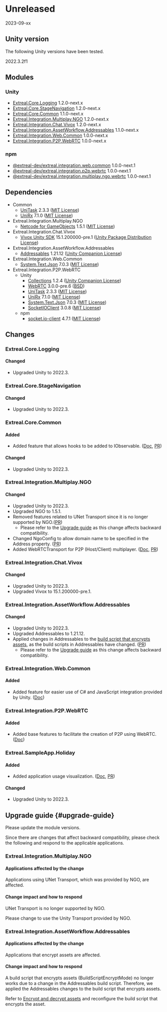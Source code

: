﻿---
sidebar_position: 1
---

# Unreleased

2023-09-xx

## Unity version

The following Unity versions have been tested.

2022.3.2f1

## Modules

### Unity

- [Extreal.Core.Logging](https://github.com/extreal-dev/Extreal.Core.Logging) 1.2.0-next.x
- [Extreal.Core.StageNavigation](https://github.com/extreal-dev/Extreal.Core.StageNavigation) 1.2.0-next.x
- [Extreal.Core.Common](https://github.com/extreal-dev/Extreal.Core.Common) 1.1.0-next.x
- [Extreal.Integration.Multiplay.NGO](https://github.com/extreal-dev/Extreal.Integration.Multiplay.NGO) 1.2.0-next.x
- [Extreal.Integration.Chat.Vivox](https://github.com/extreal-dev/Extreal.Integration.Chat.Vivox) 1.2.0-next.x
- [Extreal.Integration.AssetWorkflow.Addressables](https://github.com/extreal-dev/Extreal.Integration.AssetWorkflow.Addressables) 1.1.0-next.x
- [Extreal.Integration.Web.Common](https://github.com/extreal-dev/Extreal.Integration.Web.Common) 1.0.0-next.x
- [Extreal.Integration.P2P.WebRTC](https://github.com/extreal-dev/Extreal.Integration.P2P.WebRTC) 1.0.0-next.x

### npm

- [@extreal-dev/extreal.integration.web.common](https://www.npmjs.com/package/@extreal-dev/extreal.integration.web.common) 1.0.0-next.1
- [@extreal-dev/extreal.integration.p2p.webrtc](https://www.npmjs.com/package/@extreal-dev/extreal.integration.p2p.webrtc) 1.0.0-next.1
- [@extreal-dev/extreal.integration.multiplay.ngo.webrtc](https://www.npmjs.com/package/@extreal-dev/extreal.integration.multiplay.ngo.webrtc) 1.0.0-next.1

## Dependencies

- Common
  - [UniTask](https://github.com/Cysharp/UniTask) 2.3.3 ([MIT License](https://github.com/Cysharp/UniTask/blob/master/LICENSE))
  - [UniRx](https://github.com/neuecc/UniRx) 7.1.0 ([MIT License](https://github.com/neuecc/UniRx/blob/master/LICENSE))
- Extreal.Integration.Multiplay.NGO
  - [Netcode for GameObjects](https://github.com/Unity-Technologies/com.unity.netcode.gameobjects) 1.5.1 ([MIT License](https://github.com/Unity-Technologies/com.unity.netcode.gameobjects/blob/develop/LICENSE.md))
- Extreal.Integration.Chat.Vivox
  - [Vivox Unity SDK](https://docs.vivox.com/v5/general/unity/15_1_190000/en-us/Default.htm) 15.1.200000-pre.1 ([Unity Package Distribution License](https://unity.com/legal/licenses/unity-package-distribution-license))
- Extreal.Integration.AssetWorkflow.Addressables
  - [Addressables](https://docs.unity3d.com/Packages/com.unity.addressables@1.19/manual/index.html) 1.21.12 ([Unity Companion License](https://unity.com/legal/licenses/unity-companion-license))
- Extreal.Integration.Web.Common
  - [System.Text.Json](https://learn.microsoft.com/ja-jp/dotnet/api/system.text.json) 7.0.3 ([MIT License](https://github.com/dotnet/runtime/blob/main/LICENSE.TXT))
- Extreal.Integration.P2P.WebRTC
  - Unity
    - [Collections](https://docs.unity3d.com/Packages/com.unity.collections@1.2/manual/index.html) 1.2.4 ([Unity Companion License](https://unity.com/legal/licenses/unity-companion-license))
    - [WebRTC](https://docs.unity3d.com/Packages/com.unity.webrtc@3.0/manual/index.html) 3.0.0-pre.6 ([BSD](https://docs.unity3d.com/Packages/com.unity.webrtc@3.0/license/Third%20Party%20Notices.html))
    - [UniTask](https://github.com/Cysharp/UniTask) 2.3.3 ([MIT License](https://github.com/Cysharp/UniTask/blob/master/LICENSE))
    - [UniRx](https://github.com/neuecc/UniRx) 7.1.0 ([MIT License](https://github.com/neuecc/UniRx/blob/master/LICENSE))
    - [System.Text.Json](https://learn.microsoft.com/ja-jp/dotnet/api/system.text.json) 7.0.3 ([MIT License](https://github.com/dotnet/runtime/blob/main/LICENSE.TXT))
    - [SocketIOClient](https://github.com/doghappy/socket.io-client-csharp) 3.0.8 ([MIT License](https://github.com/doghappy/socket.io-client-csharp/blob/master/LICENSE))
  - npm
    - [socket.io-client](https://www.npmjs.com/package/socket.io-client) 4.7.1 ([MIT License](https://github.com/socketio/socket.io-client/blob/main/LICENSE))

## Changes

### Extreal.Core.Logging
#### Changed
- Upgraded Unity to 2022.3.

### Extreal.Core.StageNavigation
#### Changed
- Upgraded Unity to 2022.3.

### Extreal.Core.Common
#### Added
- Added feature that allows hooks to be added to IObservable. ([Doc](../core/common.md#core-common-hook), [PR](https://github.com/extreal-dev/Extreal.Core.Common/pull/6))
#### Changed
- Upgraded Unity to 2022.3.

### Extreal.Integration.Multiplay.NGO
#### Changed
- Upgraded Unity to 2022.3.
- Upgraded NGO to 1.5.1.
- Removed features related to UNet Transport since it is no longer supported by NGO.([PR](https://github.com/extreal-dev/Extreal.Integration.Multiplay.NGO/pull/19))
  - Please refer to the [Upgrade guide](#upgrade-guide) as this change affects backward compatibility.
- Changed NgoConfig to allow domain name to be specified in the Address property. ([PR](https://github.com/extreal-dev/Extreal.Integration.Multiplay.NGO/pull/18))
- Added WebRTCTransport for P2P (Host/Client) multiplayer. ([Doc](../integration/multiplay.ngo.md#mulitplay-ngo-p2p), [PR](https://github.com/extreal-dev/Extreal.Integration.Multiplay.NGO/pull/21))

### Extreal.Integration.Chat.Vivox
#### Changed
- Upgraded Unity to 2022.3.
- Upgraded Vivox to 15.1.200000-pre.1.

### Extreal.Integration.AssetWorkflow.Addressables
#### Changed
- Upgraded Unity to 2022.3.
- Upgraded Addressables to 1.21.12.
- Applied changes in Addressables to the [build script that encrypts assets](../integration/asset-workflow.addressables.md#assets-addressables-crypto), as the build scripts in Addressables have changed. ([PR](https://github.com/extreal-dev/Extreal.Integration.AssetWorkflow.Addressables/pull/3))
  - Please refer to the [Upgrade guide](#upgrade-guide) as this change affects backward compatibility.

### Extreal.Integration.Web.Common
#### Added
- Added feature for easier use of C# and JavaScript integration provided by Unity. ([Doc](../integration/web.common.md))

### Extreal.Integration.P2P.WebRTC
#### Added
- Added base features to facilitate the creation of P2P using WebRTC. ([Doc](../integration/p2p.webrtc.md))

### Extreal.SampleApp.Holiday
#### Added
- Added application usage visualization. ([Doc](../sample-app/dev-guide.md#holiday-devguide-appusage), [PR](https://github.com/extreal-dev/Extreal.SampleApp.Holiday/pull/8))
#### Changed
- Upgraded Unity to 2022.3.

## Upgrade guide {#upgrade-guide}

Please update the module versions.

Since there are changes that affect backward compatibility, please check the following and respond to the applicable applications.

### Extreal.Integration.Multiplay.NGO
#### Applications affected by the change
Applications using UNet Transport, which was provided by NGO, are affected.
#### Change impact and how to respond
UNet Transport is no longer supported by NGO.

Please change to use the Unity Transport provided by NGO.

### Extreal.Integration.AssetWorkflow.Addressables
#### Applications affected by the change
Applications that encrypt assets are affected.
#### Change impact and how to respond
A build script that encrypts assets (BuildScriptEncryptMode) no longer works due to a change in the Addressables build script.
Therefore, we applied the Addressables changes to the build script that encrypts assets.

Refer to [Encrypt and decrypt assets](../integration/asset-workflow.addressables.md#assets-addressables-crypto) and reconfigure the build script that encrypts the asset.
